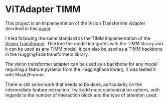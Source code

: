# ViTAdapter TIMM

This project is an implementation of the Vision Transformer Adapter decribed in this [paper](https://arxiv.org/pdf/2205.08534).

I tried following the same standard as the TIMM implementation of the [Vision Transformer](https://github.com/huggingface/pytorch-image-models/blob/main/timm/models/vision_transformer.py).
Therfore the model integrates with the TIMM library and it can be used as any TIMM model, it can also be used as a TIMM backbone in the HuggingFace transformers library.

The vision transformer adapter can be used as a backbone for any model requiring a feature pyramid from the HuggingFace library, it was tested it with Mask2Former.

There is still some work that needs to be done, particularily on the intermediate feature extraction. I will add more customization options, with regards to the number of interaction block and the type of attention used.
